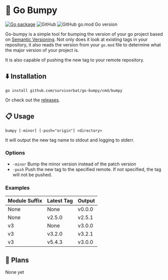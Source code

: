 # 🐫 Go Bumpy

[![Go package](https://github.com/survivorbat/go-bumpy/actions/workflows/test.yaml/badge.svg)](https://github.com/survivorbat/go-bumpy/actions/workflows/test.yaml)
![GitHub](https://img.shields.io/github/license/survivorbat/go-bumpy)
![GitHub go.mod Go version](https://img.shields.io/github/go-mod/go-version/survivorbat/go-bumpy)

Go-bumpy is a simple tool for bumping the version of your go project based on [Semantic Versioning](https://semver.org/).
Not only does it look at existing tags in your repository, it also
reads the version from your `go.mod` file to determine what the major version of your project is.

It is also capable of pushing the new tag to your remote repository.

## ⬇️ Installation

`go install github.com/survivorbat/go-bumpy/cmd/bumpy`

Or check out the [releases](https://github.com/survivorbat/go-bumpy/releases).

## 📋 Usage

`bumpy [-minor] [-push="origin"] <directory>`

It will output the new tag name to stdout and logging to stderr.

### Options

- `-minor` Bump the minor version instead of the patch version
- `-push` Push the new tag to the specified remote. If not specified, the tag will not be pushed.

### Examples

| Module Suffix | Latest Tag | Output |
|---------------|------------|--------|
| None          | None       | v0.0.0 |
| None          | v2.5.0     | v2.5.1 |
| v3            | None       | v3.0.0 |
| v3            | v3.2.0     | v3.2.1 |
| v3            | v5.4.3     | v3.0.0 |

## 🔭 Plans

None yet
